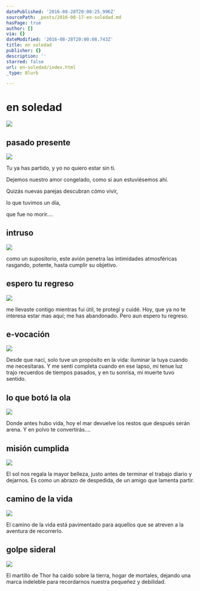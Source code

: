 ```yaml
---
datePublished: '2016-08-28T20:00:25.996Z'
sourcePath: _posts/2016-08-17-en-soledad.md
hasPage: true
author: []
via: {}
dateModified: '2016-08-28T20:00:08.743Z'
title: en soledad
publisher: {}
description: ''
starred: false
url: en-soledad/index.html
_type: Blurb

---
```

# en soledad
![](https://the-grid-user-content.s3-us-west-2.amazonaws.com/c8754fe4-ff51-4681-8ebf-fe3659dcca92.jpg)

## pasado presente
![](https://the-grid-user-content.s3-us-west-2.amazonaws.com/c8754fe4-ff51-4681-8ebf-fe3659dcca92.jpg)

Tu ya has partido, y yo no quiero estar sin ti.

Dejemos nuestro amor congelado, como si aun estuviésemos ahí.

Quizás nuevas parejas descubran cómo vivir,

lo que tuvimos un día,

que fue no morir....

## intruso
![](https://the-grid-user-content.s3-us-west-2.amazonaws.com/67dc0d0a-4f20-40fc-a781-cac0b630bfcb.jpg)

como un supositorio, este avión penetra las intimidades atmosféricas rasgando, potente, hasta cumplir su objetivo.

## espero tu regreso
![](https://the-grid-user-content.s3-us-west-2.amazonaws.com/7778769c-2ff2-4165-9d55-a44155079168.jpg)

me llevaste contigo mientras fui útil, te protegí y cuidé. Hoy, que ya no te interesa estar mas aquí; me has abandonado. Pero aun espero tu regreso.

## e-vocación
![](https://the-grid-user-content.s3-us-west-2.amazonaws.com/a2b24b45-67c5-421c-9985-d050d0ee77f9.jpg)

Desde que nací, solo tuve un propósito en la vida: iluminar la tuya cuando me necesitaras. Y me sentí completa cuando en ese lapso, mi tenue luz trajo recuerdos de tiempos pasados, y en tu sonrisa, mi muerte tuvo sentido.

## lo que botó la ola
![](https://the-grid-user-content.s3-us-west-2.amazonaws.com/aa85d963-ea78-4c08-906e-b69feb9c5bbe.jpg)

Donde antes hubo vida, hoy el mar devuelve los restos que después serán arena. Y en polvo te convertirás....

## misión cumplida
![](https://the-grid-user-content.s3-us-west-2.amazonaws.com/67bc04c8-f198-44cc-96d7-d550c6ed3746.jpg)

El sol nos regala la mayor belleza, justo antes de terminar el trabajo diario y dejarnos. Es como un abrazo de despedida, de un amigo que lamenta partir.

## camino de la vida
![](https://the-grid-user-content.s3-us-west-2.amazonaws.com/19b64941-8d47-4fab-b202-1af0f385e0df.jpg)

El camino de la vida está pavimentado para aquellos que se atreven a la aventura de recorrerlo.

## golpe sideral
![](https://the-grid-user-content.s3-us-west-2.amazonaws.com/4b9afe31-a8e1-457f-aebe-a07bbdac7de9.jpg)

El martillo de Thor ha caído sobre la tierra, hogar de mortales, dejando una marca indeleble para recordarnos nuestra pequeñez y debilidad.